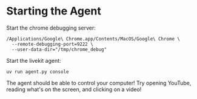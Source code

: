 # Starting the Agent
Start the chrome debugging server:
```
/Applications/Google\ Chrome.app/Contents/MacOS/Google\ Chrome \
  --remote-debugging-port=9222 \
  --user-data-dir="/tmp/chrome_debug"
```

Start the livekit agent:
```
uv run agent.py console
```

The agent should be able to control your computer! Try opening YouTube, reading what's on the screen, and clicking on a video!